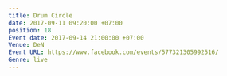 ```yaml
---
title: Drum Circle
date: 2017-09-11 09:20:00 +07:00
position: 18
Event date: 2017-09-14 21:00:00 +07:00
Venue: DeN
Event URL: https://www.facebook.com/events/577321305992516/
Genre: live
---
```


